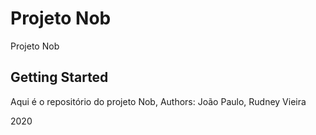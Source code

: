 # Projeto Nob

Projeto Nob

## Getting Started

Aqui é o repositório do projeto Nob,
Authors: João Paulo, Rudney Vieira

2020
